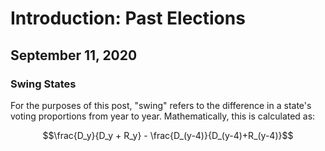 # Introduction: Past Elections

## September 11, 2020

### Swing States

For the purposes of this post, "swing" refers to the difference in a state's voting proportions from year to year. Mathematically, this is calculated as:

```math
\frac{D_y}{D_y + R_y} - \frac{D_(y-4)}{D_(y-4)+R_(y-4)}
```
